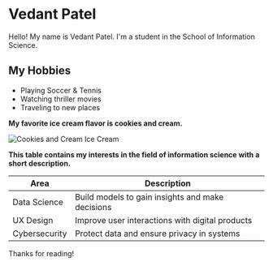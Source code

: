 # Vedant Patel

Hello! My name is Vedant Patel. I'm a student in the School of Information Science.

## My Hobbies

- Playing Soccer & Tennis  
- Watching thriller movies  
- Traveling to new places  

**My favorite ice cream flavor is cookies and cream.**

![Cookies and Cream Ice Cream](https://upload.wikimedia.org/wikipedia/commons/thumb/4/4e/Cookies_and_Cream_Ice_Cream_%2814911771573%29.jpg/640px-Cookies_and_Cream_Ice_Cream_%2814911771573%29.jpg)

**This table contains my interests in the field of information science with a short description.**

| Area          | Description                                      |
|---------------|--------------------------------------------------|
| Data Science  | Build models to gain insights and make decisions|
| UX Design     | Improve user interactions with digital products |
| Cybersecurity | Protect data and ensure privacy in systems      |

Thanks for reading!
